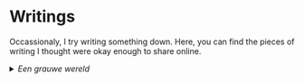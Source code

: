 # Writings

Occassionaly, I try writing something down. Here, you can find the pieces of writing I thought were okay enough to share online.

<details>
  <summary><i>Een grauwe wereld</i></summary>
  Het is altijd lastig om iets écht zeker te weten. In de filosofie laat Nelson Goodman dat zien met het <a href="https://en.wikipedia.org/wiki/New_riddle_of_induction">'nieuwe raadsel van inductie'</a>. Dat gaat als volgt: stel, je hebt iets dat er groen uitziet. Voor jou, maar ook voor alle andere mensen. En bovendien heeft het er altijd al groen uitgezien, voor zover als men zich kan herinneren. Dan lijkt het veilig om aan te nemen dat datgene ook écht groen <i>is</i>.  

  Maar, stelt Goodman, je kan ook een kleur bedenken die als volgt werkt: de kleur ziet er groen uit, tot een bepaald moment - zeg, 20 januari 2029 - en vanaf dan alleen nog maar als blauw. Laten we deze kleur 'grauw' noemen. We hebben dan, epistemologisch gezien, geen enkele reden om aan te nemen dat ons object groen is, en niet eigenlijk grauw. Tot het moment dat de kleur groen daadwerkelijk in blauw verandert kan al het bewijs dat ons object groen is immers net zo goed gebruikt worden als bewijs dat het grauw is.
  
  In de filosofie heeft deze vraag tot veel discussie geleid, maar in de praktijk voelt het misschien een beetje arbitrair - natuurlijk gaat iets dat altijd groen is geweest er niet plotseling blauw uitzien. Toch is het soms best een actueel vraagstuk. Neem de politiek: het is makkelijk om aan te nemen dat een land dat al honderden jaren een democratie is, dat ook zal blijven. Toch is er niets dan ons zekerheid kan geven dat we niet in een land wonen dat een bepaalde tijd een democratie blijft, en dan plots verandert in een totalitaire staat.

  Zeker zullen we het nooit weten. Toch voelt de wereld op dit moment behoorlijk grauw.
</details>
